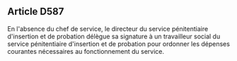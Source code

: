 Article D587
----
En l'absence du chef de service, le directeur du service pénitentiaire
d'insertion et de probation délègue sa signature à un travailleur social du
service pénitentiaire d'insertion et de probation pour ordonner les dépenses
courantes nécessaires au fonctionnement du service.
